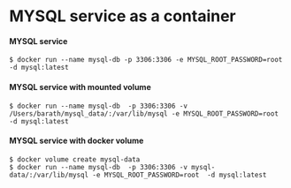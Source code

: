 # MYSQL service as a container

#### MYSQL service

```
$ docker run --name mysql-db -p 3306:3306 -e MYSQL_ROOT_PASSWORD=root  -d mysql:latest
```

#### MYSQL service with mounted volume

```
$ docker run --name mysql-db  -p 3306:3306 -v /Users/barath/mysql_data/:/var/lib/mysql -e MYSQL_ROOT_PASSWORD=root  -d mysql:latest
```


#### MYSQL service with docker volume

```
$ docker volume create mysql-data
$ docker run --name mysql-db  -p 3306:3306 -v mysql-data/:/var/lib/mysql -e MYSQL_ROOT_PASSWORD=root  -d mysql:latest
```
